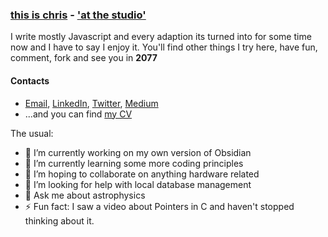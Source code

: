 ### [this is chris](https://github.com/chrisenitan) - ['at the studio'](https://github.com/chris-enitan-cko)

I write mostly Javascript and every adaption its turned into for some time now and I have to say I enjoy it. You'll find other things I try here, have fun, comment, fork and see you in **2077**

#### Contacts
- [Email](mailto://enitanchris@gmail.com), [LinkedIn](https://www.linkedin.com/in/chrisenitan/), [Twitter](https://twitter.com/chris_enitan), [Medium](https://medium.com/@chrisenitan)
- ...and you can find [my CV](http://bit.ly/2ZS0i0i)


The usual:

- 🔭 I’m currently working on my own version of Obsidian
- 🌱 I’m currently learning some more coding principles
- 👯 I’m hoping to collaborate on anything hardware related
- 🤔 I’m looking for help with local database management
- 💬 Ask me about astrophysics
- ⚡ Fun fact: I saw a video about Pointers in C and haven't stopped thinking about it. 

